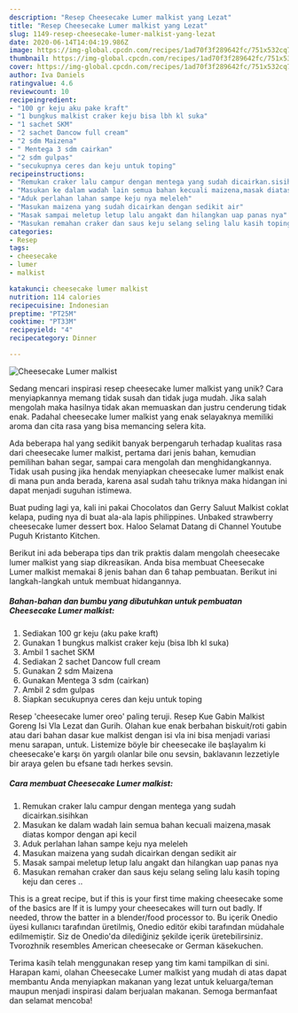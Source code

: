 ```yaml
---
description: "Resep Cheesecake Lumer malkist yang Lezat"
title: "Resep Cheesecake Lumer malkist yang Lezat"
slug: 1149-resep-cheesecake-lumer-malkist-yang-lezat
date: 2020-06-14T14:04:19.986Z
image: https://img-global.cpcdn.com/recipes/1ad70f3f289642fc/751x532cq70/cheesecake-lumer-malkist-foto-resep-utama.jpg
thumbnail: https://img-global.cpcdn.com/recipes/1ad70f3f289642fc/751x532cq70/cheesecake-lumer-malkist-foto-resep-utama.jpg
cover: https://img-global.cpcdn.com/recipes/1ad70f3f289642fc/751x532cq70/cheesecake-lumer-malkist-foto-resep-utama.jpg
author: Iva Daniels
ratingvalue: 4.6
reviewcount: 10
recipeingredient:
- "100 gr keju aku pake kraft"
- "1 bungkus malkist craker keju bisa lbh kl suka"
- "1 sachet SKM"
- "2 sachet Dancow full cream"
- "2 sdm Maizena"
- " Mentega 3 sdm cairkan"
- "2 sdm gulpas"
- "secukupnya ceres dan keju untuk toping"
recipeinstructions:
- "Remukan craker lalu campur dengan mentega yang sudah dicairkan.sisihkan"
- "Masukan ke dalam wadah lain semua bahan kecuali maizena,masak diatas kompor dengan api kecil"
- "Aduk perlahan lahan sampe keju nya meleleh"
- "Masukan maizena yang sudah dicairkan dengan sedikit air"
- "Masak sampai meletup letup lalu angakt dan hilangkan uap panas nya"
- "Masukan remahan craker dan saus keju selang seling lalu kasih toping keju dan ceres .."
categories:
- Resep
tags:
- cheesecake
- lumer
- malkist

katakunci: cheesecake lumer malkist 
nutrition: 114 calories
recipecuisine: Indonesian
preptime: "PT25M"
cooktime: "PT33M"
recipeyield: "4"
recipecategory: Dinner

---
```



![Cheesecake Lumer malkist](https://img-global.cpcdn.com/recipes/1ad70f3f289642fc/751x532cq70/cheesecake-lumer-malkist-foto-resep-utama.jpg)

Sedang mencari inspirasi resep cheesecake lumer malkist yang unik? Cara menyiapkannya memang tidak susah dan tidak juga mudah. Jika salah mengolah maka hasilnya tidak akan memuaskan dan justru cenderung tidak enak. Padahal cheesecake lumer malkist yang enak selayaknya memiliki aroma dan cita rasa yang bisa memancing selera kita.

Ada beberapa hal yang sedikit banyak berpengaruh terhadap kualitas rasa dari cheesecake lumer malkist, pertama dari jenis bahan, kemudian pemilihan bahan segar, sampai cara mengolah dan menghidangkannya. Tidak usah pusing jika hendak menyiapkan cheesecake lumer malkist enak di mana pun anda berada, karena asal sudah tahu triknya maka hidangan ini dapat menjadi suguhan istimewa.

Buat puding lagi ya, kali ini pakai Chocolatos dan Gerry Saluut Malkist coklat kelapa, puding nya di buat ala-ala lapis philippines. Unbaked strawberry cheesecake lumer dessert box. Haloo Selamat Datang di Channel Youtube Puguh Kristanto Kitchen.


Berikut ini ada beberapa tips dan trik praktis dalam mengolah cheesecake lumer malkist yang siap dikreasikan. Anda bisa membuat Cheesecake Lumer malkist memakai 8 jenis bahan dan 6 tahap pembuatan. Berikut ini langkah-langkah untuk membuat hidangannya.

<!--inarticleads1-->

##### Bahan-bahan dan bumbu yang dibutuhkan untuk pembuatan Cheesecake Lumer malkist:

1. Sediakan 100 gr keju (aku pake kraft)
1. Gunakan 1 bungkus malkist craker keju (bisa lbh kl suka)
1. Ambil 1 sachet SKM
1. Sediakan 2 sachet Dancow full cream
1. Gunakan 2 sdm Maizena
1. Gunakan  Mentega 3 sdm (cairkan)
1. Ambil 2 sdm gulpas
1. Siapkan secukupnya ceres dan keju untuk toping


Resep &#39;cheesecake lumer oreo&#39; paling teruji. Resep Kue Gabin Malkist Goreng Isi Vla Lezat dan Gurih. Olahan kue enak berbahan biskuit/roti gabin atau dari bahan dasar kue malkist dengan isi vla ini bisa menjadi variasi menu sarapan, untuk. Listemize böyle bir cheesecake ile başlayalım ki cheesecake&#39;e karşı ön yargılı olanlar bile onu sevsin, baklavanın lezzetiyle bir araya gelen bu efsane tadı herkes sevsin. 

<!--inarticleads2-->

##### Cara membuat Cheesecake Lumer malkist:

1. Remukan craker lalu campur dengan mentega yang sudah dicairkan.sisihkan
1. Masukan ke dalam wadah lain semua bahan kecuali maizena,masak diatas kompor dengan api kecil
1. Aduk perlahan lahan sampe keju nya meleleh
1. Masukan maizena yang sudah dicairkan dengan sedikit air
1. Masak sampai meletup letup lalu angakt dan hilangkan uap panas nya
1. Masukan remahan craker dan saus keju selang seling lalu kasih toping keju dan ceres ..


This is a great recipe, but if this is your first time making cheesecake some of the basics are If it is lumpy your cheesecakes will turn out badly. If needed, throw the batter in a blender/food processor to. Bu içerik Onedio üyesi kullanıcı tarafından üretilmiş, Onedio editör ekibi tarafından müdahale edilmemiştir. Siz de Onedio&#39;da dilediğiniz şekilde içerik üretebilirsiniz. Tvorozhnik resembles American cheesecake or German käsekuchen. 

Terima kasih telah menggunakan resep yang tim kami tampilkan di sini. Harapan kami, olahan Cheesecake Lumer malkist yang mudah di atas dapat membantu Anda menyiapkan makanan yang lezat untuk keluarga/teman maupun menjadi inspirasi dalam berjualan makanan. Semoga bermanfaat dan selamat mencoba!
